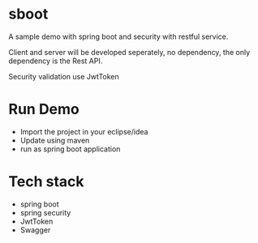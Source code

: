 # sboot
A sample demo with spring boot and security with restful service.

Client and server will be developed seperately, no dependency, the only dependency is the Rest API.

Security validation use JwtToken

# Run Demo
* Import the project in your eclipse/idea
* Update using maven
* run as spring boot application


# Tech stack
* spring boot
* spring security
* JwtToken
* Swagger
